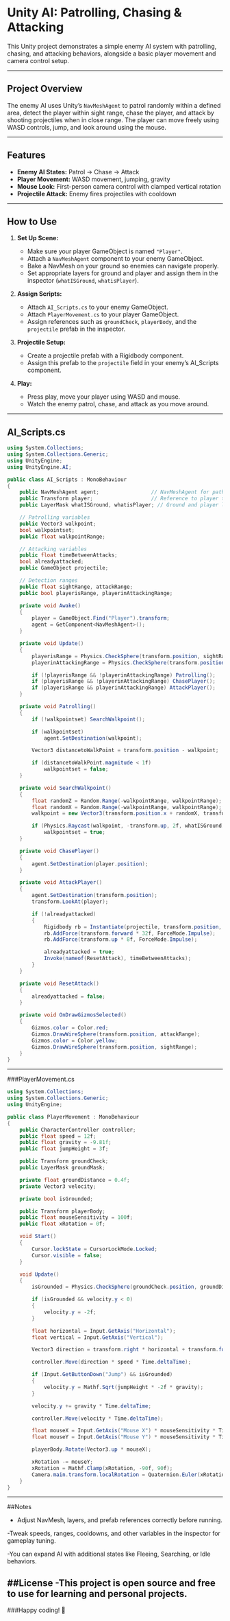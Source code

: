 # Unity AI: Patrolling, Chasing & Attacking

This Unity project demonstrates a simple enemy AI system with patrolling, chasing, and attacking behaviors, alongside a basic player movement and camera control setup.

---

## Project Overview

The enemy AI uses Unity’s `NavMeshAgent` to patrol randomly within a defined area, detect the player within sight range, chase the player, and attack by shooting projectiles when in close range. The player can move freely using WASD controls, jump, and look around using the mouse.

---

## Features

- **Enemy AI States:** Patrol → Chase → Attack  
- **Player Movement:** WASD movement, jumping, gravity  
- **Mouse Look:** First-person camera control with clamped vertical rotation  
- **Projectile Attack:** Enemy fires projectiles with cooldown  

---

## How to Use

1. **Set Up Scene:**

   - Make sure your player GameObject is named `"Player"`.  
   - Attach a `NavMeshAgent` component to your enemy GameObject.  
   - Bake a NavMesh on your ground so enemies can navigate properly.  
   - Set appropriate layers for ground and player and assign them in the inspector (`whatISGround`, `whatisPlayer`).

2. **Assign Scripts:**

   - Attach `AI_Scripts.cs` to your enemy GameObject.  
   - Attach `PlayerMovement.cs` to your player GameObject.  
   - Assign references such as `groundCheck`, `playerBody`, and the `projectile` prefab in the inspector.

3. **Projectile Setup:**

   - Create a projectile prefab with a Rigidbody component.  
   - Assign this prefab to the `projectile` field in your enemy’s AI_Scripts component.

4. **Play:**

   - Press play, move your player using WASD and mouse.  
   - Watch the enemy patrol, chase, and attack as you move around.

---

## AI_Scripts.cs

```csharp
using System.Collections;
using System.Collections.Generic;
using UnityEngine;
using UnityEngine.AI;

public class AI_Scripts : MonoBehaviour
{
    public NavMeshAgent agent;                 // NavMeshAgent for pathfinding
    public Transform player;                   // Reference to player transform
    public LayerMask whatISGround, whatisPlayer; // Ground and player layers

    // Patrolling variables
    public Vector3 walkpoint;                  
    bool walkpointset;                        
    public float walkpointRange;               

    // Attacking variables
    public float timeBetweenAttacks;           
    bool alreadyattacked;                     
    public GameObject projectile;              

    // Detection ranges
    public float sightRange, attackRange;      
    public bool playerisRange, playerinAttackingRange; 

    private void Awake()
    {
        player = GameObject.Find("Player").transform;
        agent = GetComponent<NavMeshAgent>();
    }

    private void Update()
    {
        playerisRange = Physics.CheckSphere(transform.position, sightRange, whatisPlayer);
        playerinAttackingRange = Physics.CheckSphere(transform.position, attackRange, whatisPlayer);

        if (!playerisRange && !playerinAttackingRange) Patrolling();
        if (playerisRange && !playerinAttackingRange) ChasePlayer();
        if (playerisRange && playerinAttackingRange) AttackPlayer();
    }

    private void Patrolling()
    {
        if (!walkpointset) SearchWalkpoint();

        if (walkpointset)
            agent.SetDestination(walkpoint);

        Vector3 distancetoWalkPoint = transform.position - walkpoint;

        if (distancetoWalkPoint.magnitude < 1f)
            walkpointset = false;
    }

    private void SearchWalkpoint()
    {
        float randomZ = Random.Range(-walkpointRange, walkpointRange);
        float randomX = Random.Range(-walkpointRange, walkpointRange);
        walkpoint = new Vector3(transform.position.x + randomX, transform.position.y, transform.position.z + randomZ);

        if (Physics.Raycast(walkpoint, -transform.up, 2f, whatISGround))
            walkpointset = true;
    }

    private void ChasePlayer()
    {
        agent.SetDestination(player.position);
    }

    private void AttackPlayer()
    {
        agent.SetDestination(transform.position);
        transform.LookAt(player);

        if (!alreadyattacked)
        {
            Rigidbody rb = Instantiate(projectile, transform.position, Quaternion.identity).GetComponent<Rigidbody>();
            rb.AddForce(transform.forward * 32f, ForceMode.Impulse);
            rb.AddForce(transform.up * 8f, ForceMode.Impulse);

            alreadyattacked = true;
            Invoke(nameof(ResetAttack), timeBetweenAttacks);
        }
    }

    private void ResetAttack()
    {
        alreadyattacked = false;
    }

    private void OnDrawGizmosSelected()
    {
        Gizmos.color = Color.red;
        Gizmos.DrawWireSphere(transform.position, attackRange);
        Gizmos.color = Color.yellow;
        Gizmos.DrawWireSphere(transform.position, sightRange);
    }
}
```
---


###PlayerMovement.cs

```csharp
using System.Collections;
using System.Collections.Generic;
using UnityEngine;

public class PlayerMovement : MonoBehaviour
{
    public CharacterController controller;
    public float speed = 12f;
    public float gravity = -9.81f;
    public float jumpHeight = 3f;

    public Transform groundCheck;
    public LayerMask groundMask;

    private float groundDistance = 0.4f;
    private Vector3 velocity;

    private bool isGrounded;

    public Transform playerBody;
    public float mouseSensitivity = 100f;
    public float xRotation = 0f;

    void Start()
    {
        Cursor.lockState = CursorLockMode.Locked;
        Cursor.visible = false;
    }

    void Update()
    {
        isGrounded = Physics.CheckSphere(groundCheck.position, groundDistance, groundMask);

        if (isGrounded && velocity.y < 0)
        {
            velocity.y = -2f;
        }

        float horizontal = Input.GetAxis("Horizontal");
        float vertical = Input.GetAxis("Vertical");

        Vector3 direction = transform.right * horizontal + transform.forward * vertical;

        controller.Move(direction * speed * Time.deltaTime);

        if (Input.GetButtonDown("Jump") && isGrounded)
        {
            velocity.y = Mathf.Sqrt(jumpHeight * -2f * gravity);
        }

        velocity.y += gravity * Time.deltaTime;

        controller.Move(velocity * Time.deltaTime);

        float mouseX = Input.GetAxis("Mouse X") * mouseSensitivity * Time.deltaTime;
        float mouseY = Input.GetAxis("Mouse Y") * mouseSensitivity * Time.deltaTime;

        playerBody.Rotate(Vector3.up * mouseX);

        xRotation -= mouseY;
        xRotation = Mathf.Clamp(xRotation, -90f, 90f);
        Camera.main.transform.localRotation = Quaternion.Euler(xRotation, 0f, 0f);
    }
}
```
---
##Notes
- Adjust NavMesh, layers, and prefab references correctly before running.

-Tweak speeds, ranges, cooldowns, and other variables in the inspector for gameplay tuning.

-You can expand AI with additional states like Fleeing, Searching, or Idle behaviors.

##License
-This project is open source and free to use for learning and personal projects.
---

###Happy coding! 🚀
